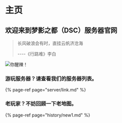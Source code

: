 # 主页

## 欢迎来到梦影之都（DSC）服务器官网

> 长风破浪会有时，直挂云帆济沧海
>
> ----《行路难》李白

![&#x4F60;&#x9192;&#x8FA3;&#xFF01;](.gitbook/assets/minecraft-2019_2_23-16_53_10.png)

### 游玩服务器？请查看我们的服务器列表。

{% page-ref page="server/link.md" %}

### 老玩家？不妨回顾一下老地图。

{% page-ref page="history/new1.md" %}

